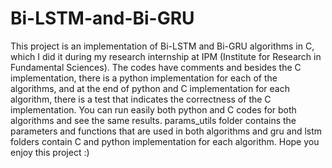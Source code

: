 # Bi-LSTM-and-Bi-GRU
This project is an implementation of Bi-LSTM and Bi-GRU algorithms in C, which I did it during my research internship at IPM (Institute for Research in Fundamental Sciences).
The codes have comments and besides the C implementation, there is a python implementation for each of the algorithms, and at the end of python and C implementation for each algorithm, there is a test that indicates the correctness of the C implementation. You can run easily both python and C codes for both algorithms and see the same results.
params_utils folder contains the parameters and functions that are used in both algorithms and gru and lstm folders contain C and python implementation for each algorithm.
Hope you enjoy this project :)
